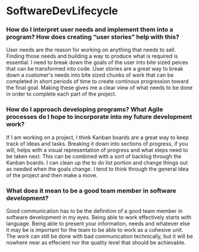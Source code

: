 # SoftwareDevLifecycle

### **How do I interpret user needs and implement them into a program? How does creating “user stories” help with this?**

User needs are the reason for working on anything that needs to sell. Finding those needs and building a way to produce what is required is essential. I need to break down the goals of the user into bite sized peices that can be transformed into code. User stories are a great way to break down a customer's needs into bite sized chunks of work that can be completed in short periods of time to create continous progression toward the final goal. Making these gives me a clear view of what needs to be done in order to complete each part of the project.

### **How do I approach developing programs? What Agile processes do I hope to incorporate into my future development work?**

If I am working on a project, I think Kanban boards are a great way to keep track of ideas and tasks. Breaking it down into sections of progress, if you will, helps with a visual representation of progress and what steps need to be taken next. This can be combined with a sort of backlog through the Kanban boards. I can clean up the to do list portion and change things out as needed when the goals change. I tend to think through the general idea of the project and then make a move. 

### **What does it mean to be a good team member in software development?**

Good communication has to be the definition of a good team member in software development in my eyes. Being able to work effectively starts with language. Being able to present your information, needs and whatever else it may be is important for the team to be able to work as a cohesive unit. The work can still be done with bad communication technically, but it will be nowhere near as effecient nor the quality level that should be achievable. 
